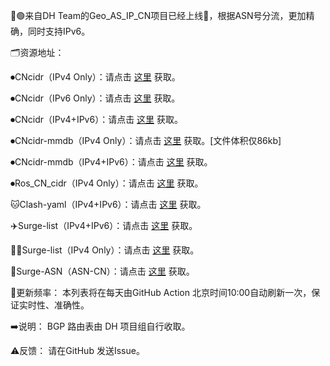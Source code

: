 🔔🟢来自DH Team的Geo_AS_IP_CN项目已经上线🎉，根据ASN号分流，更加精确，同时支持IPv6。

🗂资源地址：

⏺CNcidr（IPv4 Only）：请点击 [这里](https://raw.githubusercontent.com/DH-Teams/DH-Geo_AS_IP_CN/main/Geo_AS_IP_CN.txt) 获取。

⏺CNcidr（IPv6 Only）：请点击 [这里](https://raw.githubusercontent.com/DH-Teams/DH-Geo_AS_IP_CN/main/Geo_AS_IP_CN_6.txt) 获取。

⏺CNcidr（IPv4+IPv6）：请点击 [这里](https://raw.githubusercontent.com/DH-Teams/DH-Geo_AS_IP_CN/main/Geo_AS_IP_CN_All.txt) 获取。

⏺CNcidr-mmdb（IPv4 Only）：请点击 [这里](https://raw.githubusercontent.com/DH-Teams/DH-Geo_AS_IP_CN/main/Country.mmdb) 获取。[文件体积仅86kb]

⏺CNcidr-mmdb（IPv4+IPv6）：请点击 [这里](https://raw.githubusercontent.com/DH-Teams/DH-Geo_AS_IP_CN/main/Country_All.mmdb) 获取。

⏺Ros_CN_cidr（IPv4 Only）：请点击 [这里](https://raw.githubusercontent.com/DH-Teams/DH-Geo_AS_IP_CN/main/Country_All.mmdb) 获取。

🐱Clash-yaml（IPv4+IPv6）：请点击 [这里](https://raw.githubusercontent.com/DH-Teams/DH-Geo_AS_IP_CN/main/Geo_AS_IP_CN_All_Clash.yaml) 获取。

✈️Surge-list（IPv4+IPv6）：请点击 [这里](https://raw.githubusercontent.com/DH-Teams/DH-Geo_AS_IP_CN/main/Geo_AS_IP_CN_All_Surge.list) 获取。

🧑‍💻Surge-list（IPv4 Only）：请点击 [这里](https://raw.githubusercontent.com/DH-Teams/DH-Geo_AS_IP_CN/main/Geo_AS_IP_CN_V4_Surge.list) 获取。

🪩Surge-ASN（ASN-CN）：请点击 [这里](https://raw.githubusercontent.com/DH-Teams/DH-Geo_AS_IP_CN/main/Geo_AS_CN.list) 获取。

🔎更新频率：
本列表将在每天由GitHub Action 北京时间10:00自动刷新一次，保证实时性、准确性。

➡️说明：
BGP 路由表由 DH 项目组自行收取。

⚠️反馈：
请在GitHub 发送Issue。
